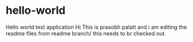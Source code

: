 # hello-world
Hello world test application 
Hi This is prasobh palatt and i am editing the readme files from readme branch/ this needs to br checked out.
